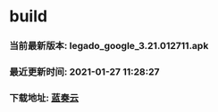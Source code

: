 # build

### 当前最新版本: legado_google_3.21.012711.apk
### 最近更新时间: 2021-01-27 11:28:27
### 下载地址: [蓝奏云](https://wwa.lanzous.com/b0d8bblej)

